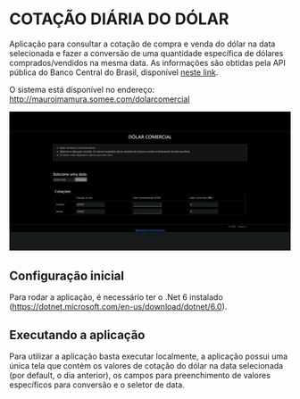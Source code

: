# COTAÇÃO DIÁRIA DO DÓLAR
Aplicação para consultar a cotação de compra e venda do dólar na data selecionada e fazer a conversão de uma quantidade específica de dólares comprados/vendidos na mesma data.
As informações são obtidas pela API pública do Banco Central do Brasil, disponível <a href="https://dadosabertos.bcb.gov.br/dataset/dolar-americano-usd-todos-os-boletins-diarios/resource/ae69aa94-4194-45a6-8bae-12904af7e176">neste link</a>.

O sistema está disponível no endereço: http://mauroimamura.somee.com/dolarcomercial

<a href="http://mauroimamura.somee.com/dolarcomercial"><img src="https://github.com/MauroImamura/images/blob/main/CotacaoDolar.jpg"></a>

## Configuração inicial

Para rodar a aplicação, é necessário ter o .Net 6 instalado (https://dotnet.microsoft.com/en-us/download/dotnet/6.0).

## Executando a aplicação

Para utilizar a aplicação basta executar localmente, a aplicação possui uma única tela que contém os valores de cotação do dólar na data selecionada (por default, o dia anterior), os campos para preenchimento de valores específicos para conversão e o seletor de data.
